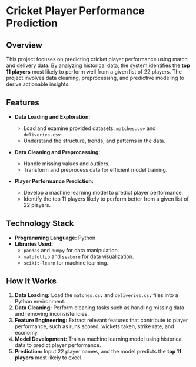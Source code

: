 # Cricket Player Performance Prediction  

## Overview  
This project focuses on predicting cricket player performance using match and delivery data. By analyzing historical data, the system identifies the **top 11 players** most likely to perform well from a given list of 22 players. The project involves data cleaning, preprocessing, and predictive modeling to derive actionable insights.  

## Features  
- **Data Loading and Exploration:**  
  - Load and examine provided datasets: `matches.csv` and `deliveries.csv`.  
  - Understand the structure, trends, and patterns in the data.  

- **Data Cleaning and Preprocessing:**  
  - Handle missing values and outliers.  
  - Transform and preprocess data for efficient model training.  

- **Player Performance Prediction:**  
  - Develop a machine learning model to predict player performance.  
  - Identify the top 11 players likely to perform better from a given list of 22 players.  

## Technology Stack  
- **Programming Language:** Python  
- **Libraries Used:**  
  - `pandas` and `numpy` for data manipulation.  
  - `matplotlib` and `seaborn` for data visualization.  
  - `scikit-learn` for machine learning.  

## How It Works  
1. **Data Loading:** Load the `matches.csv` and `deliveries.csv` files into a Python environment.  
2. **Data Cleaning:** Perform cleaning tasks such as handling missing data and removing inconsistencies.  
3. **Feature Engineering:** Extract relevant features that contribute to player performance, such as runs scored, wickets taken, strike rate, and economy.  
4. **Model Development:** Train a machine learning model using historical data to predict player performance.  
5. **Prediction:** Input 22 player names, and the model predicts the **top 11 players** most likely to excel.  


